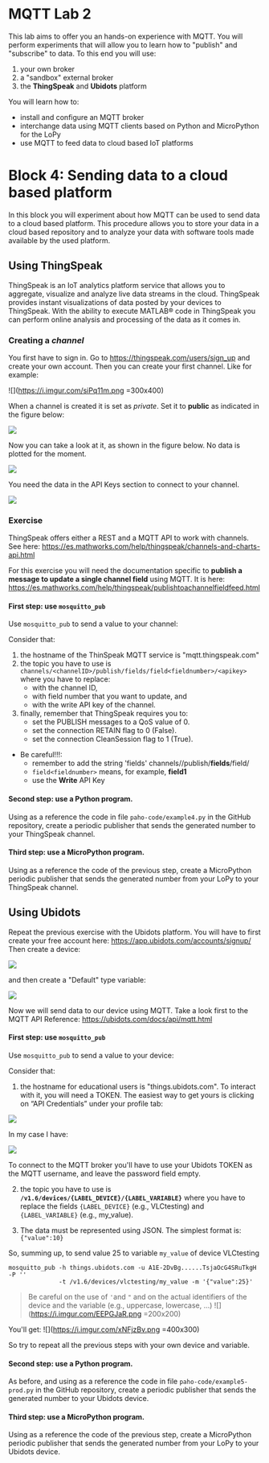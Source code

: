 # MQTT Lab 2

This lab aims to offer you an hands-on experience with MQTT. You will perform experiments that will allow you to learn how to "publish" and "subscribe" to data. To this end you will use:
1. your own broker
1. a "sandbox" external broker
1. the **ThingSpeak** and **Ubidots** platform

You will learn how to:
* install and configure an MQTT broker
* interchange data using MQTT clients based on Python and MicroPython for the LoPy
* use MQTT to feed data to cloud based IoT platforms



# Block 4: Sending data to a cloud based platform

In this block you will experiment about how MQTT can be used to send data to a cloud based platform. This procedure allows you to store your data in a cloud based repository and to analyze your data with software tools made available by the used platform.

## Using ThingSpeak

ThingSpeak is an IoT analytics platform service that allows you to aggregate, visualize and analyze live data streams in the cloud. ThingSpeak provides instant visualizations of data posted by your devices to ThingSpeak. With the ability to execute MATLAB® code in ThingSpeak you can perform online analysis and processing of the data as it comes in. 

### Creating a *channel*
You first have to sign in. Go to https://thingspeak.com/users/sign_up and create your own account. Then you can create your first channel. Like for example:

![](https://i.imgur.com/siPq11m.png =300x400)


When a channel is created it is set as _private_. Set it to **public** as indicated in the figure below:

![](https://i.imgur.com/Dforjus.png)

Now you can take a look at it, as shown in the figure below. No data is plotted for the moment.

![](https://i.imgur.com/CYPVnr4.png)


You need the data in the API Keys section to connect to your channel. 

![](https://i.imgur.com/YZt82yB.png)


### Exercise
ThingSpeak offers either a REST and a MQTT API to work with channels. See here: https://es.mathworks.com/help/thingspeak/channels-and-charts-api.html

For this exercise you will need the documentation specific to **publish a message to update a single channel field** using MQTT. It is here: https://es.mathworks.com/help/thingspeak/publishtoachannelfieldfeed.html


#### First step: use `mosquitto_pub`

Use `mosquitto_pub` to send a value to your channel:

Consider that:
1. the hostname of the ThinSpeak MQTT service is "mqtt.thingspeak.com"
2. the topic you have to use is `channels/<channelID>/publish/fields/field<fieldnumber>/<apikey>` where you have to replace:
    * <channelID> with the channel ID,
    * <fieldnumber> with field number that you want to update, and 
    * <apikey> with the write API key of the channel. 
3. finally, remember that ThingSpeak requires you to:
    * set the PUBLISH messages to a QoS value of 0.
    * set the connection RETAIN flag to 0 (False).
    * set the connection CleanSession flag to 1 (True).
* Be careful!!!:
    * remember to add the string 'fields'
 channels/<channelID>/publish/**fields**/field<fieldnumber>/<apikey>
    * `field<fieldnumber>` means, for example, **field1**
    * use the **Write** API Key

#### Second step: use a Python program.

Using as a reference the code in file `paho-code/example4.py` in the GitHub repository, create a periodic publisher that sends the generated number to your ThingSpeak channel.

#### Third step: use a MicroPython program.

Using as a reference the code of the previous step, create a MicroPython periodic publisher that sends the generated number from your LoPy to your ThingSpeak channel.


## Using Ubidots

Repeat the previous exercise with the Ubidots platform. You will have to first create your free account here: https://app.ubidots.com/accounts/signup/ Then create a device:

![](https://i.imgur.com/CkHHqh3.png)

and then create a "Default" type variable:

![](https://i.imgur.com/ITZeABD.png)

Now we will send data to our device using MQTT. Take a look first to the MQTT API Reference: https://ubidots.com/docs/api/mqtt.html

#### First step: use `mosquitto_pub`

Use `mosquitto_pub` to send a value to your device:

Consider that:
1. the hostname for educational users is "things.ubidots.com". To interact with it, you will need a TOKEN. The easiest way to get yours is clicking on “API Credentials” under your profile tab:

![](https://i.imgur.com/QMXvJL0.png)

In my case I have:

![](https://i.imgur.com/72pXlm0.png)

To connect to the MQTT broker you'll have to use your Ubidots TOKEN as the MQTT username, and leave the password field empty.

2. the topic you have to use is **`/v1.6/devices/{LABEL_DEVICE}/{LABEL_VARIABLE}`** where you have to replace the fields `{LABEL_DEVICE}` (e.g., VLCtesting) and `{LABEL_VARIABLE}`  (e.g., my_value).

4. The data must be represented using JSON. The simplest format is: `{"value":10}` 

So, summing up, to send value 25 to variable `my_value` of device VLCtesting 

```
mosquitto_pub -h things.ubidots.com -u A1E-2DvBg......TsjaOcG4SRuTkgH -P '' 
              -t /v1.6/devices/vlctesting/my_value -m '{"value":25}'
```

> Be careful on the use of `'`and `"` and on the actual identifiers of the device and the variable (e.g., uppercase, lowercase, ...)
![](https://i.imgur.com/EEPGJaR.png =200x200)


You'll get:
![](https://i.imgur.com/xNFjzBv.png =400x300)

So try to repeat all the previous steps with your own device and variable.

#### Second step: use a Python program.

As before, and using as a reference the code in file `paho-code/example5-prod.py` in the GitHub repository, create a periodic publisher that sends the generated number to your Ubidots device.

#### Third step: use a MicroPython program.

Using as a reference the code of the previous step, create a MicroPython periodic publisher that sends the generated number from your LoPy to your Ubidots device.


